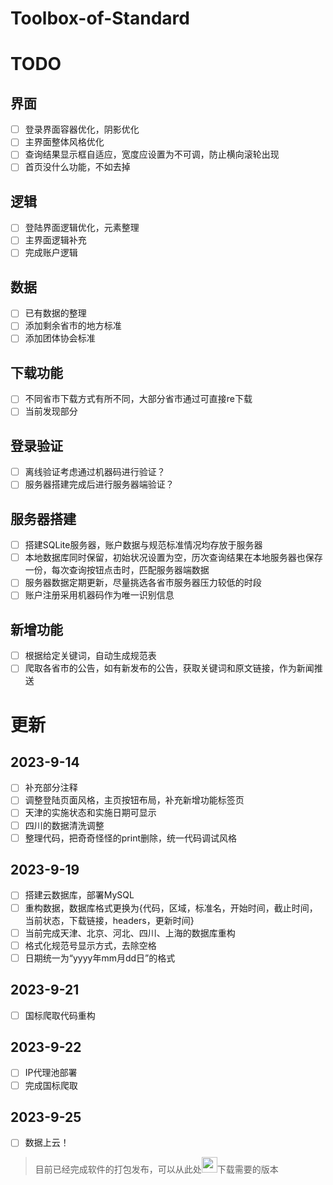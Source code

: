 # Toolbox-of-Standard

# TODO
## 界面
- [ ] 登录界面容器优化，阴影优化
- [ ] 主界面整体风格优化
- [ ] 查询结果显示框自适应，宽度应设置为不可调，防止横向滚轮出现
- [ ] 首页没什么功能，不如去掉
## 逻辑
- [ ] 登陆界面逻辑优化，元素整理
- [ ] 主界面逻辑补充
- [ ] 完成账户逻辑
## 数据
- [ ] 已有数据的整理
- [ ] 添加剩余省市的地方标准
- [ ] 添加团体协会标准
## 下载功能
- [ ] 不同省市下载方式有所不同，大部分省市通过可直接re下载
- [ ] 当前发现部分
## 登录验证
- [ ] 离线验证考虑通过机器码进行验证？
- [ ] 服务器搭建完成后进行服务器端验证？
## 服务器搭建
- [ ] 搭建SQLite服务器，账户数据与规范标准情况均存放于服务器
- [ ] 本地数据库同时保留，初始状况设置为空，历次查询结果在本地服务器也保存一份，每次查询按钮点击时，匹配服务器端数据
- [ ] 服务器数据定期更新，尽量挑选各省市服务器压力较低的时段
- [ ] 账户注册采用机器码作为唯一识别信息
## 新增功能
- [ ] 根据给定关键词，自动生成规范表
- [ ] 爬取各省市的公告，如有新发布的公告，获取关键词和原文链接，作为新闻推送

# 更新
## 2023-9-14
- [ ] 补充部分注释
- [ ] 调整登陆页面风格，主页按钮布局，补充新增功能标签页
- [ ] 天津的实施状态和实施日期可显示
- [ ] 四川的数据清洗调整
- [ ] 整理代码，把奇奇怪怪的print删除，统一代码调试风格
## 2023-9-19
- [ ] 搭建云数据库，部署MySQL
- [ ] 重构数据，数据库格式更换为{代码，区域，标准名，开始时间，截止时间，当前状态，下载链接，headers，更新时间}
- [ ] 当前完成天津、北京、河北、四川、上海的数据库重构
- [ ] 格式化规范号显示方式，去除空格
- [ ] 日期统一为“yyyy年mm月dd日”的格式
## 2023-9-21
- [ ] 国标爬取代码重构
## 2023-9-22
- [ ] IP代理池部署
- [ ] 完成国标爬取

## 2023-9-25
- [ ] 数据上云！


> 目前已经完成软件的打包发布，可以从此处[<img src="https://www.emojiall.com/images/60/openmoji/1.0/1f4e5.png" width="25px" height="25px">](https://github.com/hyooeewee/Toolbox-of-Standard/tags)下载需要的版本
